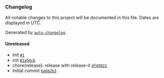 ### Changelog

All notable changes to this project will be documented in this file. Dates are displayed in UTC.

Generated by [`auto-changelog`](https://github.com/CookPete/auto-changelog).

#### Unreleased

- Init [`#1`](https://github.com/dbplay/mongo-shell/pull/1)
- init [`83a50cb`](https://github.com/dbplay/mongo-shell/commit/83a50cba4f8bbe7fd7c74501243fc50159b67065)
- chore(release): release with release-it [`df49821`](https://github.com/dbplay/mongo-shell/commit/df49821bc5686947ca25e3caf16147b3fff16a49)
- Initial commit [`6e6b2b3`](https://github.com/dbplay/mongo-shell/commit/6e6b2b34cd4367a2aafbb034d33d455420232e8b)
